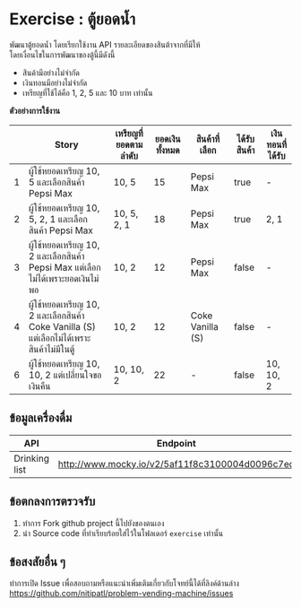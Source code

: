 Exercise : ตู้ยอดน้ำ
===

พัฒนาตู้ยอดน้ำ โดยเรียกใช้งาน API รายละเอียดของสินต้าจากที่มีให้  
โดยเงื่อนไขในการพัฒนาของตู้นี้มีดังนี้
- สินค้ามีอย่างไม่จำกัด
- เงินทอนมีอย่างไม่จำกัด
- เหรียญที่ใช้ได้คือ 1, 2, 5 และ 10 บาท เท่านั้น  

**ตัวอย่างการใช้งาน**  

|  | Story | เหรียญที่ยอดตามลำดับ | ยอดเงินทั้งหมด | สินค้าที่เลือก | ได้รับสินค้า | เงินทอนที่ได้รับ|
|---|-------|------------------|------------|-----------|----------|------------|
| 1 |ผู้ใช้หยอดเหรียญ 10, 5 และเลือกสินค้า Pepsi Max|10, 5|15|Pepsi Max|true|-|
| 2 |ผู้ใช้หยอดเหรียญ 10, 5, 2, 1 และเลือกสินค้า Pepsi Max|10, 5, 2, 1|18|Pepsi Max|true|2, 1|
| 3 |ผู้ใช้หยอดเหรียญ 10, 2 และเลือกสินค้า Pepsi Max แต่เลือกไม่ได้เพราะยอดเงินไม่พอ|10, 2|12|Pepsi Max|false|-|
| 4 |ผู้ใช้หยอดเหรียญ 10, 2 และเลือกสินค้า Coke Vanilla (S) แต่เลือกไม่ได้เพราะสินค้าไม่มีในตู้|10, 2|12|Coke Vanilla (S)|false|-|
| 6 |ผู้ใช้หยอดเหรียญ 10, 10, 2 แต่เปลี่ยนใจขอเงินคืน|10, 10, 2|22|-|false|10, 10, 2|


ข้อมูลเครื่องดื่ม
---

| API | Endpoint | Method |
|-----|----------|--------|
|Drinking list|http://www.mocky.io/v2/5af11f8c3100004d0096c7ed|GET|

ข้อตกลงการตรวจรับ
---
1. ทำการ Fork github project นี้ไปยังของตนเอง
2. นำ Source code ที่ทำเรียบร้อยใส่ไว้ในโฟลเดอร์ `exercise` เท่านั้น

ข้อสงสัยอื่น ๆ 
---
ทำการเปิด Issue เพื่อสอบถามหรือแนะนำเพิ่มเติมเกี่ยวกับโจทย์นี้ได้ที่ลิงค์ด้านล่าง  
https://github.com/nitipatl/problem-vending-machine/issues
